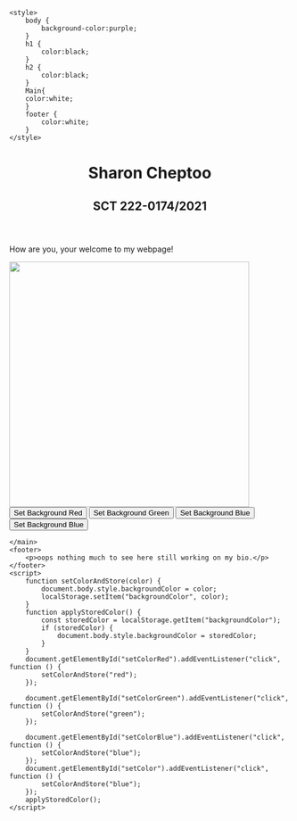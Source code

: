<!DOCTYPE html>
<html lang="en">
<head>
    <meta charset="UTF-8">
    <meta name="viewport" content="width=device-width, initial-scale=1.0">
    <title>My Webpage</title>
    
    <style>
        body {
            background-color:purple;
        }
		h1 {
            color:black;
        }
        h2 {
            color:black; 
        }
		Main{
		color:white;
		}
        footer {
            color:white; 
        }
    </style>
</head>
<body>
    <header>
        <h1>Sharon Cheptoo</h1>
        <h2>SCT 222-0174/2021</h2>
    </header>
    <main>
        <p>How are you, your welcome to my webpage!</p>
        <img src="C:\Users\USER\Pictures\picture.jpg"width="430" height="440">
        <button id="setColorRed">Set Background Red</button>
        <button id="setColorGreen">Set Background Green</button>
        <button id="setColorBlue">Set Background Blue</button>
		<button id="setColorpurple">Set Background Blue</button>
		
    </main>
    <footer>
        <p>oops nothing much to see here still working on my bio.</p>
    </footer>
    <script>
        function setColorAndStore(color) {
            document.body.style.backgroundColor = color;
            localStorage.setItem("backgroundColor", color);
        }
        function applyStoredColor() {
            const storedColor = localStorage.getItem("backgroundColor");
            if (storedColor) {
                document.body.style.backgroundColor = storedColor;
            }
        }
        document.getElementById("setColorRed").addEventListener("click", function () {
            setColorAndStore("red");
        });

        document.getElementById("setColorGreen").addEventListener("click", function () {
            setColorAndStore("green");
        });

        document.getElementById("setColorBlue").addEventListener("click", function () {
            setColorAndStore("blue");
        });
		document.getElementById("setColor").addEventListener("click", function () {
            setColorAndStore("blue");
        });
        applyStoredColor();
    </script>
</body>
</html>
